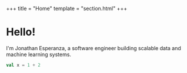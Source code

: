 +++
title = "Home"
template = "section.html"
+++

# Hello!
I'm Jonathan Esperanza, a software engineer building scalable data and machine learning systems.

```scala
val x = 1 + 2
```